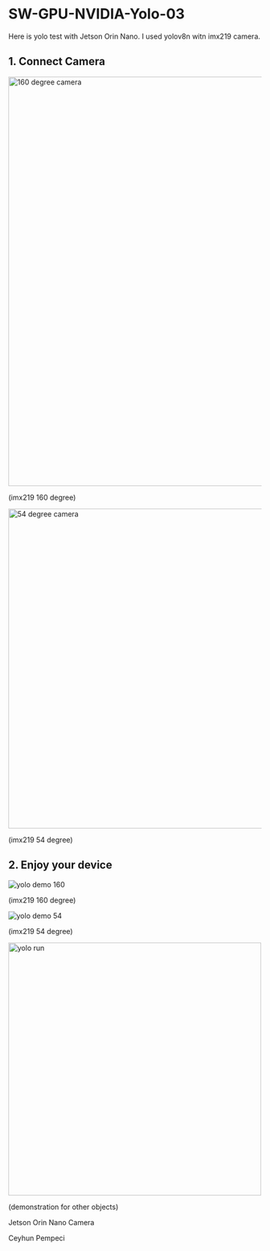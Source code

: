 # SW-GPU-NVIDIA-Yolo-03

Here is yolo test with Jetson Orin Nano. I used yolov8n witn imx219 camera.

## 1. Connect Camera

<img width="814" alt="160 degree camera" src="https://github.com/user-attachments/assets/4028be6c-8cf2-4ae1-85ed-36ebd169971c" />

(imx219 160 degree)

<img width="636" alt="54 degree camera" src="https://github.com/user-attachments/assets/b078ac95-c4d6-4ce5-83e8-2571b51a1901" />

(imx219 54 degree)

## 2. Enjoy your device

![yolo demo 160](https://github.com/user-attachments/assets/1c1d5efa-5131-4d1c-a582-5e7c1523bd52)

(imx219 160 degree)

![yolo demo 54](https://github.com/user-attachments/assets/16e65707-6783-4aa9-b882-11d46938e8b8)

(imx219 54 degree)

<img width="503" alt="yolo run" src="https://github.com/user-attachments/assets/b9230eb1-9282-40d0-8f25-063e306fed70" />

(demonstration for other objects)

Jetson Orin Nano Camera

Ceyhun Pempeci
